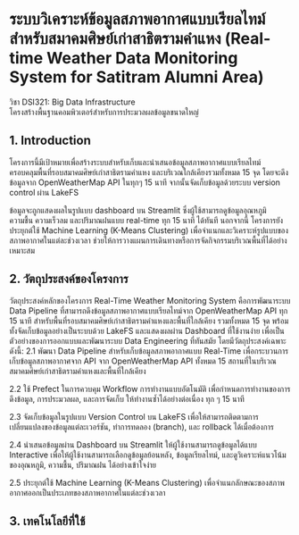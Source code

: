 #  ระบบวิเคราะห์ข้อมูลสภาพอากาศแบบเรียลไทม์ สำหรับสมาคมศิษย์เก่าสาธิตรามคำแหง (Real-time Weather Data Monitoring System for Satitram Alumni Area)  
วิชา DSI321: Big Data Infrastructure  
โครงสร้างพื้นฐานคอมพิวเตอร์สำหรับการประมวลผลข้อมูลขนาดใหญ่

## 1. Introduction
โครงการนี้มีเป้าหมายเพื่อสร้างระบบสำหรับเก็บและนำเสนอข้อมูลสภาพอากาศแบบเรียลไทม์ ครอบคลุมพื้นที่รอบสมาคมศิษย์เก่าสาธิตรามคำแหง และบริเวณใกล้เคียงรวมทั้งหมด 15 จุด โดยจะดึงข้อมูลจาก OpenWeatherMap API ในทุกๆ 15 นาที จากนั้นจัดเก็บข้อมูลด้วยระบบ version control ผ่าน LakeFS

ข้อมูลจะถูกแสดงผลในรูปแบบ dashboard บน Streamlit ซึ่งผู้ใช้สามารถดูข้อมูลอุณหภูมิ ความชื้น ความเร็วลม และปริมาณฝนแบบ real-time ทุก 15 นาที ได้ทันที นอกจากนี้ โครงการยังประยุกต์ใช้ Machine Learning (K-Means Clustering) เพื่อจำแนกและวิเคราะห์รูปแบบของสภาพอากาศในแต่ละช่วงเวลา ช่วยให้การวางแผนการเดินทางหรือการจัดกิจกรรมบริเวณพื้นที่ได้อย่างเหมาะสม

## 2. วัตถุประสงค์ของโครงการ
วัตถุประสงค์หลักของโครงการ Real-Time Weather Monitoring System
คือการพัฒนาระบบ Data Pipeline ที่สามารถดึงข้อมูลสภาพอากาศแบบเรียลไทม์จาก OpenWeatherMap API ทุก 15 นาที สำหรับพื้นที่รอบสมาคมศิษย์เก่าสาธิตรามคำแหงและพื้นที่ใกล้เคียง รวมทั้งหมด 15 จุด พร้อมทั้งจัดเก็บข้อมูลอย่างเป็นระบบด้วย LakeFS และแสดงผลผ่าน Dashboard ที่ใช้งานง่าย เพื่อเป็นตัวอย่างของการออกแบบและพัฒนาระบบ Data Engineering ที่ทันสมัย โดยมีวัตถุประสงค์เฉพาะดังนี้:
2.1 พัฒนา Data Pipeline สำหรับเก็บข้อมูลสภาพอากาศแบบ Real-Time เพื่อกระบวนการเก็บข้อมูลสภาพอากาศจาก API จาก OpenWeatherMap API ทั้งหมด 15 สถานที่ในบริเวณสมาคมศิษย์เก่าสาธิตรามคำแหงและพื้นที่ใกล้เคียง

2.2 ใช้ Prefect ในการควบคุม Workflow การทำงานแบบอัตโนมัติ เพื่อกำหนดการทำงานของการดึงข้อมูล, การประมวลผล, และการจัดเก็บ ให้ทำงานซ้ำได้อย่างต่อเนื่อง ทุก ๆ 15 นาที

2.3 จัดเก็บข้อมูลในรูปแบบ Version Control บน LakeFS เพื่อให้สามารถติดตามการเปลี่ยนแปลงของข้อมูลแต่ละเวอร์ชัน, ทำการทดลอง (branch), และ rollback ได้เมื่อต้องการ

2.4 นำเสนอข้อมูลผ่าน Dashboard บน Streamlit ให้ผู้ใช้งานสามารถดูข้อมูลได้แบบ Interactive เพื่อให้ผู้ใช้งานสามารถเลือกดูข้อมูลย้อนหลัง, ข้อมูลเรียลไทม์, และดูวิเคราะห์แนวโน้มของอุณหภูมิ, ความชื้น, ปริมาณฝน ได้อย่างเข้าใจง่าย

2.5 ประยุกต์ใช้ Machine Learning (K-Means Clustering) เพื่อจำแนกลักษณะของสภาพอากาศออกเป็นประเภทของสภาพอากาศในแต่ละช่วงเวลา

## 3. เทคโนโลยีที่ใช้
